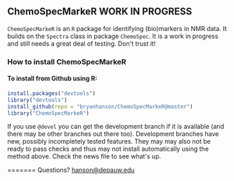 
## ChemoSpecMarkeR WORK IN PROGRESS

`ChemoSpecMarkeR` is an `R` package for identifying (bio)markers in NMR data.  It builds on the `Spectra` class in package `ChemoSpec`.  It is a work in progress and still needs a great deal of testing.  Don't trust it!

### How to install ChemoSpecMarkeR

#### To install from Github using R:

````r
install.packages("devtools")
library("devtools")
install_github(repo = "bryanhanson/ChemoSpecMarkeR@master")
library("ChemoSpecMarkeR")
````
If you use `@devel` you can get the development branch if it is available (and there may be other branches out there too).  Development branches have new, possibly incompletely tested features.  They may may also not be ready to pass checks and thus may not install automatically using the method above.  Check the news file to see what's up.

=======
Questions?  hanson@depauw.edu
